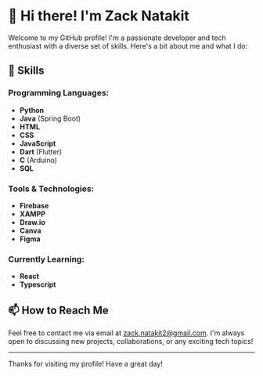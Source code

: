# 👋 Hi there! I'm Zack Natakit

Welcome to my GitHub profile! I'm a passionate developer and tech enthusiast with a diverse set of skills. Here's a bit about me and what I do:

## 🌟 Skills

### Programming Languages:
- **Python**
- **Java** (Spring Boot)
- **HTML**
- **CSS**
- **JavaScript**
- **Dart** (Flutter)
- **C** (Arduino)
- **SQL**

### Tools & Technologies:
- **Firebase**
- **XAMPP**
- **Draw.io**
- **Canva**
- **Figma**

### Currently Learning:
- **React**
- **Typescript**

## 📫 How to Reach Me

Feel free to contact me via email at [zack.natakit2@gmail.com](mailto:zack.natakit@gmail.com). I'm always open to discussing new projects, collaborations, or any exciting tech topics!

---

Thanks for visiting my profile! Have a great day!
